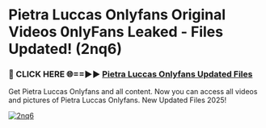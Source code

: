# Pietra Luccas Onlyfans Original Videos 0nlyFans Leaked - Files Updated! (2nq6)

<h3>🔴 CLICK HERE 🌐==►► <a href="https://tinyurl.com/2wckxsce" rel="nofollow">Pietra Luccas Onlyfans Updated Files</a></h3>

Get Pietra Luccas Onlyfans and all content. Now you can access all videos and pictures of Pietra Luccas Onlyfans. New Updated Files 2025!

[![2nq6](https://i.imgur.com/AFduVYN.gif)](https://tinyurl.com/2wckxsce)
